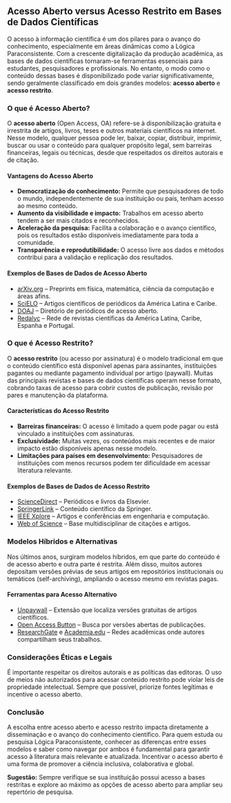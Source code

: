 
## Acesso Aberto versus Acesso Restrito em Bases de Dados Científicas

O acesso à informação científica é um dos pilares para o avanço do conhecimento, especialmente em áreas dinâmicas como a Lógica Paraconsistente. Com a crescente digitalização da produção acadêmica, as bases de dados científicas tornaram-se ferramentas essenciais para estudantes, pesquisadores e profissionais. No entanto, o modo como o conteúdo dessas bases é disponibilizado pode variar significativamente, sendo geralmente classificado em dois grandes modelos: **acesso aberto** e **acesso restrito**.

### O que é Acesso Aberto?

O **acesso aberto** (Open Access, OA) refere-se à disponibilização gratuita e irrestrita de artigos, livros, teses e outros materiais científicos na internet. Nesse modelo, qualquer pessoa pode ler, baixar, copiar, distribuir, imprimir, buscar ou usar o conteúdo para qualquer propósito legal, sem barreiras financeiras, legais ou técnicas, desde que respeitados os direitos autorais e de citação.

#### Vantagens do Acesso Aberto

- **Democratização do conhecimento:** Permite que pesquisadores de todo o mundo, independentemente de sua instituição ou país, tenham acesso ao mesmo conteúdo.
- **Aumento da visibilidade e impacto:** Trabalhos em acesso aberto tendem a ser mais citados e reconhecidos.
- **Aceleração da pesquisa:** Facilita a colaboração e o avanço científico, pois os resultados estão disponíveis imediatamente para toda a comunidade.
- **Transparência e reprodutibilidade:** O acesso livre aos dados e métodos contribui para a validação e replicação dos resultados.

#### Exemplos de Bases de Dados de Acesso Aberto

- [arXiv.org](https://arxiv.org/) – Preprints em física, matemática, ciência da computação e áreas afins.
- [SciELO](https://www.scielo.org/) – Artigos científicos de periódicos da América Latina e Caribe.
- [DOAJ](https://doaj.org/) – Diretório de periódicos de acesso aberto.
- [Redalyc](https://www.redalyc.org/) – Rede de revistas científicas da América Latina, Caribe, Espanha e Portugal.

### O que é Acesso Restrito?

O **acesso restrito** (ou acesso por assinatura) é o modelo tradicional em que o conteúdo científico está disponível apenas para assinantes, instituições pagantes ou mediante pagamento individual por artigo (paywall). Muitas das principais revistas e bases de dados científicas operam nesse formato, cobrando taxas de acesso para cobrir custos de publicação, revisão por pares e manutenção da plataforma.

#### Características do Acesso Restrito

- **Barreiras financeiras:** O acesso é limitado a quem pode pagar ou está vinculado a instituições com assinaturas.
- **Exclusividade:** Muitas vezes, os conteúdos mais recentes e de maior impacto estão disponíveis apenas nesse modelo.
- **Limitações para países em desenvolvimento:** Pesquisadores de instituições com menos recursos podem ter dificuldade em acessar literatura relevante.

#### Exemplos de Bases de Dados de Acesso Restrito

- [ScienceDirect](https://www.sciencedirect.com/) – Periódicos e livros da Elsevier.
- [SpringerLink](https://link.springer.com/) – Conteúdo científico da Springer.
- [IEEE Xplore](https://ieeexplore.ieee.org/) – Artigos e conferências em engenharia e computação.
- [Web of Science](https://www.webofscience.com/) – Base multidisciplinar de citações e artigos.

### Modelos Híbridos e Alternativas

Nos últimos anos, surgiram modelos híbridos, em que parte do conteúdo é de acesso aberto e outra parte é restrita. Além disso, muitos autores depositam versões prévias de seus artigos em repositórios institucionais ou temáticos (self-archiving), ampliando o acesso mesmo em revistas pagas.

#### Ferramentas para Acesso Alternativo

- [Unpaywall](https://unpaywall.org/) – Extensão que localiza versões gratuitas de artigos científicos.
- [Open Access Button](https://openaccessbutton.org/) – Busca por versões abertas de publicações.
- [ResearchGate](https://www.researchgate.net/) e [Academia.edu](https://www.academia.edu/) – Redes acadêmicas onde autores compartilham seus trabalhos.

### Considerações Éticas e Legais

É importante respeitar os direitos autorais e as políticas das editoras. O uso de meios não autorizados para acessar conteúdo restrito pode violar leis de propriedade intelectual. Sempre que possível, priorize fontes legítimas e incentive o acesso aberto.

### Conclusão

A escolha entre acesso aberto e acesso restrito impacta diretamente a disseminação e o avanço do conhecimento científico. Para quem estuda ou pesquisa Lógica Paraconsistente, conhecer as diferenças entre esses modelos e saber como navegar por ambos é fundamental para garantir acesso à literatura mais relevante e atualizada. Incentivar o acesso aberto é uma forma de promover a ciência inclusiva, colaborativa e global.



**Sugestão:** Sempre verifique se sua instituição possui acesso a bases restritas e explore ao máximo as opções de acesso aberto para ampliar seu repertório de pesquisa.

